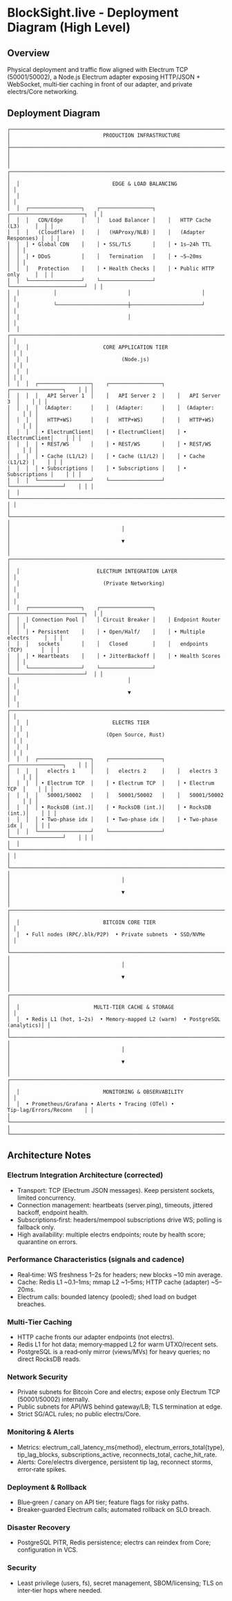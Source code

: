 # BlockSight.live - Deployment Diagram (High Level)

## Overview

Physical deployment and traffic flow aligned with Electrum TCP (50001/50002), a Node.js Electrum adapter exposing HTTP/JSON + WebSocket, multi‑tier caching in front of our adapter, and private electrs/Core networking.

## Deployment Diagram

```
┌─────────────────────────────────────────────────────────────────────────────────┐
│                              PRODUCTION INFRASTRUCTURE                          │
├─────────────────────────────────────────────────────────────────────────────────┤
│                                                                                 │
│  ┌────────────────────────────────────────────────────────────────────────────┐ │
│  │                              EDGE & LOAD BALANCING                         │ │
│  │                                                                            │ │
│  │  ┌─────────────────┐    ┌─────────────────┐    ┌────────────────────────┐  │ │
│  │  │   CDN/Edge      │    │   Load Balancer │    │   HTTP Cache (L3)     │  │ │
│  │  │   (Cloudflare)  │    │   (HAProxy/NLB) │    │   (Adapter Responses) │  │ │
│  │  │ • Global CDN    │    │ • SSL/TLS       │    │ • 1s–24h TTL          │  │ │
│  │  │ • DDoS          │    │   Termination   │    │ • ~5–20ms              │  │ │
│  │  │   Protection    │    │ • Health Checks │    │ • Public HTTP only     │  │ │
│  │  └─────────────────┘    └─────────────────┘    └────────────────────────┘  │ │
│  │           │                       │                       │                │ │
│  │           └───────────────────────┼───────────────────────┘                │ │
│  │                                   │                                        │ │
│  │  ┌───────────────────────────────────────────────────────────────────────┐ │ │
│  │  │                        CORE APPLICATION TIER                          │ │ │
│  │  │                              (Node.js)                                │ │ │
│  │  │                                                                       │ │ │
│  │  │  ┌─────────────────┐    ┌─────────────────┐    ┌─────────────────┐    │ │ │
│  │  │  │   API Server 1  │    │   API Server 2  │    │   API Server 3  │    │ │ │
│  │  │  │  (Adapter:      │    │  (Adapter:      │    │  (Adapter:      │    │ │ │
│  │  │  │   HTTP+WS)      │    │   HTTP+WS)      │    │   HTTP+WS)      │    │ │ │
│  │  │  │ • ElectrumClient│    │ • ElectrumClient│    │ • ElectrumClient│    │ │ │
│  │  │  │ • REST/WS       │    │ • REST/WS       │    │ • REST/WS       │    │ │ │
│  │  │  │ • Cache (L1/L2) │    │ • Cache (L1/L2) │    │ • Cache (L1/L2) │    │ │ │
│  │  │  │ • Subscriptions │    │ • Subscriptions │    │ • Subscriptions │    │ │ │
│  │  │  └─────────────────┘    └─────────────────┘    └─────────────────┘    │ │ │
│  │  └───────────────────────────────────────────────────────────────────────┘ │ │
│  └────────────────────────────────────────────────────────────────────────────┘ │
│                                    │                                            │
│                                    ▼                                            │
│  ┌────────────────────────────────────────────────────────────────────────────┐ │
│  │                         ELECTRUM INTEGRATION LAYER                         │ │
│  │                           (Private Networking)                             │ │
│  │                                                                            │ │
│  │  ┌─────────────────┐    ┌─────────────────┐    ┌────────────────────────┐  │ │
│  │  │ Connection Pool │    │ Circuit Breaker │    │ Endpoint Router        │  │ │
│  │  │ • Persistent    │    │ • Open/Half/    │    │ • Multiple electrs     │  │ │
│  │  │   sockets       │    │   Closed        │    │   endpoints (TCP)      │  │ │
│  │  │ • Heartbeats    │    │ • JitterBackoff │    │ • Health Scores        │  │ │
│  │  └─────────────────┘    └─────────────────┘    └────────────────────────┘  │ │
│  │                                   │                                        │ │
│  │                                   ▼                                        │ │
│  │  ┌───────────────────────────────────────────────────────────────────────┐ │ │
│  │  │                           ELECTRS TIER                                │ │ │
│  │  │                         (Open Source, Rust)                           │ │ │
│  │  │                                                                       │ │ │
│  │  │  ┌─────────────────┐    ┌─────────────────┐    ┌─────────────────┐    │ │ │
│  │  │  │   electrs 1     │    │   electrs 2     │    │   electrs 3     │    │ │ │
│  │  │  │ • Electrum TCP  │    │ • Electrum TCP  │    │ • Electrum TCP  │    │ │ │
│  │  │  │   50001/50002   │    │   50001/50002   │    │   50001/50002   │    │ │ │
│  │  │  │ • RocksDB (int.)│    │ • RocksDB (int.)│    │ • RocksDB (int.)│    │ │ │
│  │  │  │ • Two‑phase idx │    │ • Two‑phase idx │    │ • Two‑phase idx │    │ │ │
│  │  │  └─────────────────┘    └─────────────────┘    └─────────────────┘    │ │ │
│  │  └───────────────────────────────────────────────────────────────────────┘ │ │
│  └────────────────────────────────────────────────────────────────────────────┘ │
│                                    │                                            │
│                                    ▼                                            │
│  ┌────────────────────────────────────────────────────────────────────────────┐ │
│  │                           BITCOIN CORE TIER                                │ │
│  │  • Full nodes (RPC/.blk/P2P)  • Private subnets  • SSD/NVMe                │ │
│  └────────────────────────────────────────────────────────────────────────────┘ │
│                                    │                                            │
│                                    ▼                                            │
│  ┌────────────────────────────────────────────────────────────────────────────┐ │
│  │                        MULTI‑TIER CACHE & STORAGE                          │ │
│  │  • Redis L1 (hot, 1–2s)  • Memory‑mapped L2 (warm)  • PostgreSQL (analytics)│ │
│  └────────────────────────────────────────────────────────────────────────────┘ │
│                                    │                                            │
│                                    ▼                                            │
│  ┌────────────────────────────────────────────────────────────────────────────┐ │
│  │                           MONITORING & OBSERVABILITY                       │ │
│  │  • Prometheus/Grafana • Alerts • Tracing (OTel) • Tip‑lag/Errors/Reconn    │ │
│  └────────────────────────────────────────────────────────────────────────────┘ │
└─────────────────────────────────────────────────────────────────────────────────┘
```

## Architecture Notes

### Electrum Integration Architecture (corrected)
- Transport: TCP (Electrum JSON messages). Keep persistent sockets, limited concurrency.
- Connection management: heartbeats (server.ping), timeouts, jittered backoff, endpoint health.
- Subscriptions‑first: headers/mempool subscriptions drive WS; polling is fallback only.
- High availability: multiple electrs endpoints; route by health score; quarantine on errors.

### Performance Characteristics (signals and cadence)
- Real‑time: WS freshness 1–2s for headers; new blocks ~10 min average.
- Cache: Redis L1 ~0.1–1ms; mmap L2 ~1–5ms; HTTP cache (adapter) ~5–20ms.
- Electrum calls: bounded latency (pooled); shed load on budget breaches.

### Multi‑Tier Caching
- HTTP cache fronts our adapter endpoints (not electrs).
- Redis L1 for hot data; memory‑mapped L2 for warm UTXO/recent sets.
- PostgreSQL is a read‑only mirror (views/MVs) for heavy queries; no direct RocksDB reads.

### Network Security
- Private subnets for Bitcoin Core and electrs; expose only Electrum TCP (50001/50002) internally.
- Public subnets for API/WS behind gateway/LB; TLS termination at edge.
- Strict SG/ACL rules; no public electrs/Core.

### Monitoring & Alerts
- Metrics: electrum_call_latency_ms{method}, electrum_errors_total{type}, tip_lag_blocks, subscriptions_active, reconnects_total, cache_hit_rate.
- Alerts: Core/electrs divergence, persistent tip lag, reconnect storms, error‑rate spikes.

### Deployment & Rollback
- Blue‑green / canary on API tier; feature flags for risky paths.
- Breaker‑guarded Electrum calls; automated rollback on SLO breach.

### Disaster Recovery
- PostgreSQL PITR, Redis persistence; electrs can reindex from Core; configuration in VCS.

### Security
- Least privilege (users, fs), secret management, SBOM/licensing; TLS on inter‑tier hops where needed.

